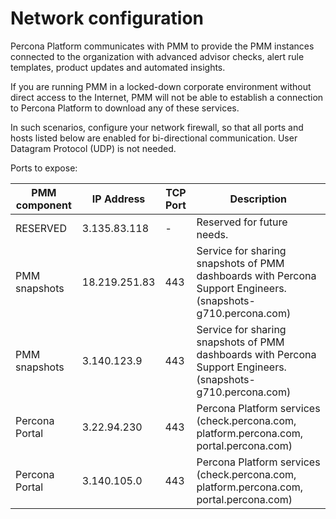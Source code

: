# Network configuration

Percona Platform communicates with PMM to provide the PMM instances connected to the organization with advanced advisor checks, alert rule templates, product updates and  automated insights.

If you are running PMM in a locked-down corporate environment without direct access to the Internet, PMM will not be able to establish a connection to Percona Platform to download any of these services.

In such scenarios, configure your network firewall, so that all ports and hosts listed below are enabled for bi-directional communication. User Datagram Protocol (UDP) is not needed.

Ports to expose:


| PMM component  | IP Address      | TCP Port | Description
|----------------|-----------------|----------|-----------------------------------------------------------------------------------------------------------------
| RESERVED       | 3.135.83.118    | -        | Reserved for future needs.
| PMM snapshots  | 18.219.251.83   | 443      |  Service for sharing snapshots of PMM dashboards with Percona Support Engineers. (snapshots-g710.percona.com)
| PMM snapshots  | 3.140.123.9     | 443      | Service for sharing snapshots of PMM dashboards with Percona Support Engineers. (snapshots-g710.percona.com)
| Percona Portal | 3.22.94.230     | 443      |  Percona Platform services (check.percona.com, platform.percona.com, portal.percona.com)
| Percona Portal | 3.140.105.0     | 443      |  Percona Platform services (check.percona.com, platform.percona.com, portal.percona.com)
